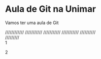 # Aula de Git na Unimar

Vamos ter uma aula de Git 

////////////                                  ///////////
            ///////////           ///////////            //////////    
                        /////////                                   
1


2